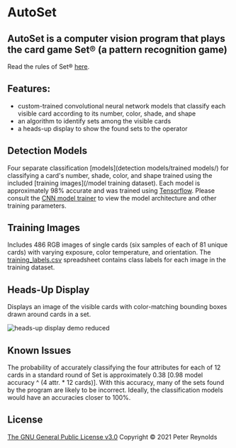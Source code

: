 # AutoSet
## **AutoSet** is a computer vision program that plays the card game Set® (a pattern recognition game)

Read the rules of Set® [here](https://en.wikipedia.org/wiki/Set_(card_game)).

## Features:
-   custom-trained convolutional neural network models that classify each visible card according to its number, color, shade, and shape
-   an algorithm to identify sets among the visible cards
-   a heads-up display to show the found sets to the operator

## Detection Models
Four separate classification [models](detection models/trained models/) for classifying a card's number, shade, color, and shape trained using the included [training images](/model training dataset).
Each model is approximately 98% accurate and was trained using [Tensorflow](https://www.tensorflow.org/).
Please consult the [CNN model trainer](detection_models/CNN_model_trainer.py) to view the model architecture and other training parameters.

## Training Images
Includes 486 RGB images of single cards (six samples of each of 81 unique cards) with varying exposure, color temperature, and orientation.
The [training_labels.csv](training_labels.csv) spreadsheet contains class labels for each image in the training dataset.

## Heads-Up Display
Displays an image of the visible cards with color-matching bounding boxes drawn around cards in a set.

![heads-up display demo reduced](https://user-images.githubusercontent.com/97372919/151372168-b1d62699-9dac-4ad0-9812-9dbdf874b0c9.jpg)


## Known Issues
The probability of accurately classifying the four attributes for each of 12 cards in a standard round of Set is approximately 0.38 [0.98 model accuracy ^ (4 attr. * 12 cards)].
With this accuracy, many of the sets found by the program are likely to be incorrect.  Ideally, the classification models would have an accuracies closer to 100%.


## License

[The GNU General Public License v3.0](LICENSE) Copyright © 2021 Peter Reynolds
